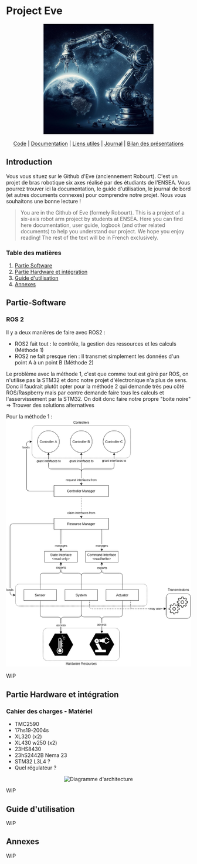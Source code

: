 # Project Eve

<div align="center">


<img src="PP.jpeg"  width=300><br>

[Code](Code/) 
| [Documentation](Documents/) 
| [Liens utiles](Documents/Liens_utiles.md) 
| [Journal](Journal/ReadMe.md)
| [Bilan des présentations](Présentation/ReadMe.md)

</div>



## Introduction

Vous vous situez sur le Github d'Eve (anciennement Robourt). C'est un projet de bras robotique six axes réalisé par des étudiants de l'ENSEA. Vous pourrez trouver ici la documentation, le guide d'utilisation, le journal de bord (et autres documents connexes) pour comprendre notre projet. Nous vous souhaitons une bonne lecture !

> You are in the Github of Eve (formely Robourt). This is a project of a six-axis robot arm project by students at ENSEA. Here you can find here documentation, user guide, logbook (and other related documents) to help you understand our project. We hope you enjoy reading! The rest of the text will be in French exclusively.





### Table des matières


1. [Partie Software](#partie-software)
2. [Partie Hardware et intégration](#partie-hardware-et-intégration)
3. [Guide d'utilisation](#guide-dutilisation)
4. [Annexes](#annexes)


## Partie-Software


### ROS 2

Il y a deux manières de faire avec ROS2 :
* ROS2 fait tout : le contrôle, la gestion des ressources et les calculs (Méthode 1)
* ROS2 ne fait presque rien : Il transmet simplement les données d'un point A à un point B (Méthode 2)

Le problème avec la méthode 1, c'est que comme tout est géré par ROS, on n'utilise pas la STM32 et donc notre projet d'électronique n'a plus de sens. Donc il faudrait plutôt opter pour la méthode 2 qui demande très peu côté ROS/Raspberry mais par contre demande faire tous les calculs et l'asservissement par la STM32. On doit donc faire notre propre "boite noire" => Trouver des solutions alternatives

Pour la méthode 1 : 
<img src="components_architecture.png" width="600">

WIP

## Partie Hardware et intégration

### Cahier des charges - Matériel


* TMC2590
* 17hs19-2004s
* XL320 (x2)
* XL430 w250 (x2)
* 23HS8430
* 23hS2442B Nema 23
* STM32 L3L4 ?
* Quel régulateur ?


<div align="center">
<img src="/Présentation/Diag archi.drawio.png"  width=600 legend="Rouge : Supply | Bleu : Données" title="Diagramme d'architecture">
</div>

WIP

## Guide d'utilisation

WIP

## Annexes

WIP
